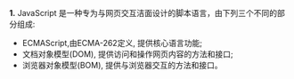 **1.** JavaScript 是一种专为与网页交互洁面设计的脚本语言，由下列三个不同的部分组成:
- ECMAScript,由ECMA-262定义, 提供核心语言功能;
- 文档对象模型(DOM), 提供访问和操作网页内容的方法和接口;
- 浏览器对象模型(BOM), 提供与浏览器交互的方法和接口。